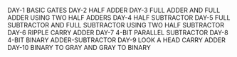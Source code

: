 DAY-1 BASIC GATES
DAY-2 HALF ADDER
DAY-3 FULL ADDER AND FULL ADDER USING TWO HALF ADDERS
DAY-4 HALF SUBTRACTOR
DAY-5 FULL SUBTRACTOR AND FULL SUBTRACTOR USING TWO HALF SUBTRACTOR
DAY-6 RIPPLE CARRY ADDER
DAY-7 4-BIT PARALLEL SUBTRACTOR
DAY-8 4-BIT BINARY ADDER-SUBTRACTOR
DAY-9 LOOK A HEAD CARRY ADDER
DAY-10 BINARY TO GRAY AND GRAY TO BINARY
